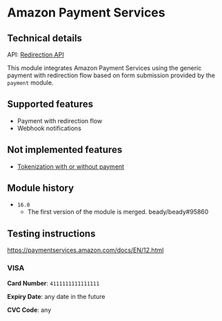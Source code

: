 # Amazon Payment Services

## Technical details

API: [Redirection API](https://paymentservices-reference.payfort.com/docs/api/build/index.html#redirection)

This module integrates Amazon Payment Services using the generic payment with redirection flow based
on form submission provided by the `payment` module.

## Supported features

- Payment with redirection flow
- Webhook notifications

## Not implemented features

- [Tokenization with or without payment](https://paymentservices-reference.payfort.com/docs/api/build/index.html#safe-tokenization)

## Module history

- `16.0`
  - The first version of the module is merged. beady/beady#95860

## Testing instructions

https://paymentservices.amazon.com/docs/EN/12.html

### VISA

**Card Number**: `4111111111111111`

**Expiry Date**: any date in the future

**CVC Code**: any

